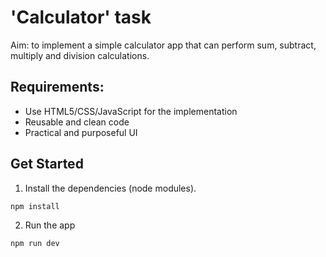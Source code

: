 # 'Calculator' task

Aim:  to implement a simple calculator app that can perform sum, subtract, multiply and division calculations.

## Requirements:
* Use HTML5/CSS/JavaScript for the implementation
* Reusable and clean code
* Practical and purposeful UI


## Get Started
1. Install the dependencies (node modules).
```bash
npm install
```
2. Run the app
```bash
npm run dev
```
